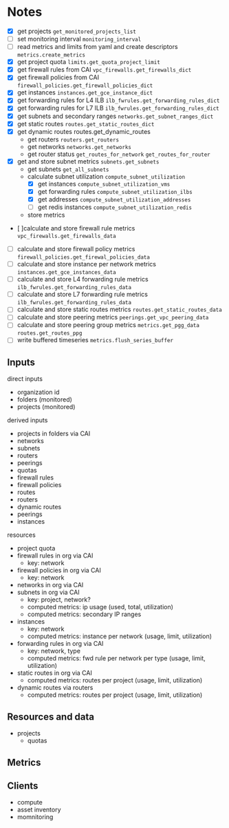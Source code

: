 # Notes

- [x] get projects
  `get_monitored_projects_list`
- [ ] set monitoring interval
  `monitoring_interval`
- [ ] read metrics and limits from yaml and create descriptors
  `metrics.create_metrics`
- [x] get project quota
  `limits.get_quota_project_limit`
- [x] get firewall rules from CAI
  `vpc_firewalls.get_firewalls_dict`
- [x] get firewall policies from CAI
  `firewall_policies.get_firewall_policies_dict`
- [x] get instances
  `instances.get_gce_instance_dict`
- [x] get forwarding rules for L4 ILB
  `ilb_fwrules.get_forwarding_rules_dict`
- [x] get forwarding rules for L7 ILB
  `ilb_fwrules.get_forwarding_rules_dict`
- [x] get subnets and secondary ranges
  `networks.get_subnet_ranges_dict`
- [x] get static routes
  `routes.get_static_routes_dict`
- [x] get dynamic routes
  routes.get_dynamic_routes
  - get routers
    `routers.get_routers`
  - get networks
    `networks.get_networks`
  - get router status
    `get_routes_for_network`
    `get_routes_for_router`
- [x] get and store subnet metrics
  `subnets.get_subnets`
  - get subnets
    `get_all_subnets`
  - calculate subnet utilization
    `compute_subnet_utilization`
    - [x] get instances
      `compute_subnet_utilization_vms`
    - [x] get forwarding rules
      `compute_subnet_utilization_ilbs`
    - [x] get addresses
      `compute_subnet_utilization_addresses`
    - [ ] get redis instances
      `compute_subnet_utilization_redis`
  - store metrics
- [ ]calculate and store firewall rule metrics
  `vpc_firewalls.get_firewalls_data`
- [ ] calculate and store firewall policy metrics
  `firewall_policies.get_firewal_policies_data`
- [ ] calculate and store instance per network metrics
  `instances.get_gce_instances_data`
- [ ] calculate and store L4 forwarding rule metrics
  `ilb_fwrules.get_forwarding_rules_data`
- [ ] calculate and store L7 forwarding rule metrics
  `ilb_fwrules.get_forwarding_rules_data`
- [ ] calculate and store static routes metrics
  `routes.get_static_routes_data`
- [ ] calculate and store peering metrics
  `peerings.get_vpc_peering_data`
- [ ] calculate and store peering group metrics
  `metrics.get_pgg_data`
  `routes.get_routes_ppg`
- [ ] write buffered timeseries
  `metrics.flush_series_buffer`

## Inputs

direct inputs

- organization id
- folders (monitored)
- projects (monitored)

derived inputs

- projects in folders via CAI
- networks
- subnets
- routers
- peerings
- quotas
- firewall rules
- firewall policies
- routes
- routers
- dynamic routes
- peerings
- instances

resources

- project quota
- firewall rules in org via CAI
  - key: network
- firewall policies in org via CAI
  - key: network
- networks in org via CAI
- subnets in org via CAI
  - key: project, network?
  - computed metrics: ip usage (used, total, utilization)
  - computed metrics: secondary IP ranges
- instances
  - key: network
  - computed metrics: instance per network (usage, limit, utilization)
- forwarding rules in org via CAI
  - key: network, type
  - computed metrics: fwd rule per network per type (usage, limit, utilization)
- static routes in org via CAI
  - computed metrics: routes per project (usage, limit, utilization)
- dynamic routes via routers
  - computed metrics: routes per project (usage, limit, utilization)

## Resources and data

- projects
  - quotas

## Metrics

## Clients

- compute
- asset inventory
- momnitoring
